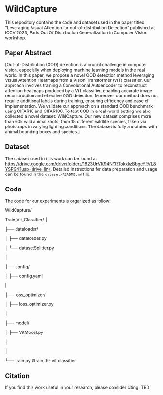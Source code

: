 # WildCapture

This repository contains the code and dataset used in the paper titled "Leveraging Visual Attention for out-of-distribution Detection" published at ICCV 2023, Paris Out Of Distribution Generalization in Computer Vision workshop.

## Paper Abstract

[Out-of-Distribution (OOD) detection is a crucial challenge in computer vision, especially when deploying machine learning models in the real world. In this paper, we propose a novel OOD detection method leveraging Visual Attention Heatmaps from a Vision Transformer (ViT) classifier. Our approach involves training a Convolutional Autoencoder to reconstruct attention heatmaps produced by a ViT classifier, enabling accurate image reconstruction and effective OOD detection. Moreover, our method does not require additional labels during training, ensuring efficiency and ease of implementation. We validate our approach on a standard OOD benchmark using CIFAR10 and CIFAR100. To test OOD in a real-world setting we also collected a novel dataset: WildCapture. Our new dataset comprises more than 60k  wild animal shots, from 15 different wildlife species, taken via phototraps in varying lighting conditions. The dataset is fully annotated with animal bounding boxes and species.]

## Dataset

The dataset used in this work can be found at https://drive.google.com/drive/folders/1823UnVK94NYRTokxkzBbgeYRVL8YSPG4?usp=drive_link. Detailed instructions for data preparation and usage can be found in the `dataset/README.md` file.

## Code

The code for our experiments is organized as follow: 

WildCapture/

Train_Vit_Classifier/
│

├── dataloader/

│ ├── dataloader.py

│ └── datasetSplitter.py

│

├── config/

│ ├── config.yaml

|

├── loss_optimizer/

│ ├── loss_optimizer.py

│

├── model/

│ ├── VitModel.py

│

│

└── train.py #train the vit classifier 

## Citation

If you find this work useful in your research, please consider citing: TBD
